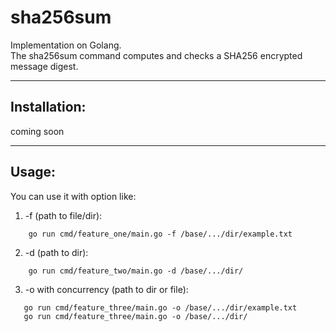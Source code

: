 # sha256sum

Implementation on Golang.<br> 
The sha256sum command computes and checks a SHA256 encrypted message digest.

---
## Installation:

coming soon

---
## Usage:

You can use it with option like:
1. -f (path to file/dir):
```
    go run cmd/feature_one/main.go -f /base/.../dir/example.txt
```
2. -d (path to dir):
```
    go run cmd/feature_two/main.go -d /base/.../dir/
```
3. -o with concurrency (path to dir or file):
```
   go run cmd/feature_three/main.go -o /base/.../dir/example.txt
   go run cmd/feature_three/main.go -o /base/.../dir/
```
